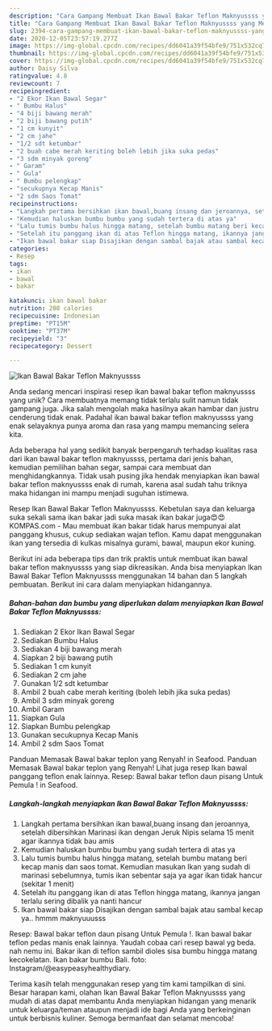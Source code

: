 ```yaml
---
description: "Cara Gampang Membuat Ikan Bawal Bakar Teflon Maknyussss yang Menggugah Selera"
title: "Cara Gampang Membuat Ikan Bawal Bakar Teflon Maknyussss yang Menggugah Selera"
slug: 2394-cara-gampang-membuat-ikan-bawal-bakar-teflon-maknyussss-yang-menggugah-selera
date: 2020-12-05T23:57:19.277Z
image: https://img-global.cpcdn.com/recipes/dd6041a39f54bfe9/751x532cq70/ikan-bawal-bakar-teflon-maknyussss-foto-resep-utama.jpg
thumbnail: https://img-global.cpcdn.com/recipes/dd6041a39f54bfe9/751x532cq70/ikan-bawal-bakar-teflon-maknyussss-foto-resep-utama.jpg
cover: https://img-global.cpcdn.com/recipes/dd6041a39f54bfe9/751x532cq70/ikan-bawal-bakar-teflon-maknyussss-foto-resep-utama.jpg
author: Daisy Silva
ratingvalue: 4.8
reviewcount: 7
recipeingredient:
- "2 Ekor Ikan Bawal Segar"
- " Bumbu Halus"
- "4 biji bawang merah"
- "2 biji bawang putih"
- "1 cm kunyit"
- "2 cm jahe"
- "1/2 sdt ketumbar"
- "2 buah cabe merah keriting boleh lebih jika suka pedas"
- "3 sdm minyak goreng"
- " Garam"
- " Gula"
- " Bumbu pelengkap"
- "secukupnya Kecap Manis"
- "2 sdm Saos Tomat"
recipeinstructions:
- "Langkah pertama bersihkan ikan bawal,buang insang dan jeroannya, setelah dibersihkan Marinasi ikan dengan Jeruk Nipis selama 15 menit agar ikannya tidak bau amis"
- "Kemudian haluskan bumbu bumbu yang sudah tertera di atas ya"
- "Lalu tumis bumbu halus hingga matang, setelah bumbu matang beri kecap manis dan saos tomat. Kemudian masukan Ikan yang sudah di marinasi sebelumnya, tumis ikan sebentar saja ya agar ikan tidak hancur (sekitar 1 menit)"
- "Setelah itu panggang ikan di atas Teflon hingga matang, ikannya jangan terlalu sering dibalik ya nanti hancur"
- "Ikan bawal bakar siap Disajikan dengan sambal bajak atau sambal kecap ya.. hmmm maknyuuusss"
categories:
- Resep
tags:
- ikan
- bawal
- bakar

katakunci: ikan bawal bakar 
nutrition: 208 calories
recipecuisine: Indonesian
preptime: "PT15M"
cooktime: "PT37M"
recipeyield: "3"
recipecategory: Dessert

---
```



![Ikan Bawal Bakar Teflon Maknyussss](https://img-global.cpcdn.com/recipes/dd6041a39f54bfe9/751x532cq70/ikan-bawal-bakar-teflon-maknyussss-foto-resep-utama.jpg)

Anda sedang mencari inspirasi resep ikan bawal bakar teflon maknyussss yang unik? Cara membuatnya memang tidak terlalu sulit namun tidak gampang juga. Jika salah mengolah maka hasilnya akan hambar dan justru cenderung tidak enak. Padahal ikan bawal bakar teflon maknyussss yang enak selayaknya punya aroma dan rasa yang mampu memancing selera kita.

Ada beberapa hal yang sedikit banyak berpengaruh terhadap kualitas rasa dari ikan bawal bakar teflon maknyussss, pertama dari jenis bahan, kemudian pemilihan bahan segar, sampai cara membuat dan menghidangkannya. Tidak usah pusing jika hendak menyiapkan ikan bawal bakar teflon maknyussss enak di rumah, karena asal sudah tahu triknya maka hidangan ini mampu menjadi suguhan istimewa.

Resep Ikan Bawal Bakar Teflon Maknyussss. Kebetulan saya dan keluarga suka sekali sama ikan bakar jadi suka masak ikan bakar juga😍😍 KOMPAS.com - Mau membuat ikan bakar tidak harus mempunyai alat panggang khusus, cukup sediakan wajan teflon. Kamu dapat menggunakan ikan yang tersedia di kulkas misalnya gurami, bawal, maupun ekor kuning.


Berikut ini ada beberapa tips dan trik praktis untuk membuat ikan bawal bakar teflon maknyussss yang siap dikreasikan. Anda bisa menyiapkan Ikan Bawal Bakar Teflon Maknyussss menggunakan 14 bahan dan 5 langkah pembuatan. Berikut ini cara dalam menyiapkan hidangannya.

<!--inarticleads1-->

##### Bahan-bahan dan bumbu yang diperlukan dalam menyiapkan Ikan Bawal Bakar Teflon Maknyussss:

1. Sediakan 2 Ekor Ikan Bawal Segar
1. Sediakan  Bumbu Halus
1. Sediakan 4 biji bawang merah
1. Siapkan 2 biji bawang putih
1. Sediakan 1 cm kunyit
1. Sediakan 2 cm jahe
1. Gunakan 1/2 sdt ketumbar
1. Ambil 2 buah cabe merah keriting (boleh lebih jika suka pedas)
1. Ambil 3 sdm minyak goreng
1. Ambil  Garam
1. Siapkan  Gula
1. Siapkan  Bumbu pelengkap
1. Gunakan secukupnya Kecap Manis
1. Ambil 2 sdm Saos Tomat


Panduan Memasak Bawal bakar teplon yang Renyah! in Seafood. Panduan Memasak Bawal bakar teplon yang Renyah! Lihat juga resep Ikan bawal panggang teflon enak lainnya. Resep: Bawal bakar teflon daun pisang Untuk Pemula ! in Seafood. 

<!--inarticleads2-->

##### Langkah-langkah menyiapkan Ikan Bawal Bakar Teflon Maknyussss:

1. Langkah pertama bersihkan ikan bawal,buang insang dan jeroannya, setelah dibersihkan Marinasi ikan dengan Jeruk Nipis selama 15 menit agar ikannya tidak bau amis
1. Kemudian haluskan bumbu bumbu yang sudah tertera di atas ya
1. Lalu tumis bumbu halus hingga matang, setelah bumbu matang beri kecap manis dan saos tomat. Kemudian masukan Ikan yang sudah di marinasi sebelumnya, tumis ikan sebentar saja ya agar ikan tidak hancur (sekitar 1 menit)
1. Setelah itu panggang ikan di atas Teflon hingga matang, ikannya jangan terlalu sering dibalik ya nanti hancur
1. Ikan bawal bakar siap Disajikan dengan sambal bajak atau sambal kecap ya.. hmmm maknyuuusss


Resep: Bawal bakar teflon daun pisang Untuk Pemula !. Ikan bawal bakar teflon pedas manis enak lainnya. Yaudah cobaa cari resep bawal yg beda. nah nemu ini. Bakar ikan di teflon sambil dioles sisa bumbu hingga matang kecokelatan. Ikan bakar bumbu Bali. foto: Instagram/@easypeasyhealthydiary. 

Terima kasih telah menggunakan resep yang tim kami tampilkan di sini. Besar harapan kami, olahan Ikan Bawal Bakar Teflon Maknyussss yang mudah di atas dapat membantu Anda menyiapkan hidangan yang menarik untuk keluarga/teman ataupun menjadi ide bagi Anda yang berkeinginan untuk berbisnis kuliner. Semoga bermanfaat dan selamat mencoba!
